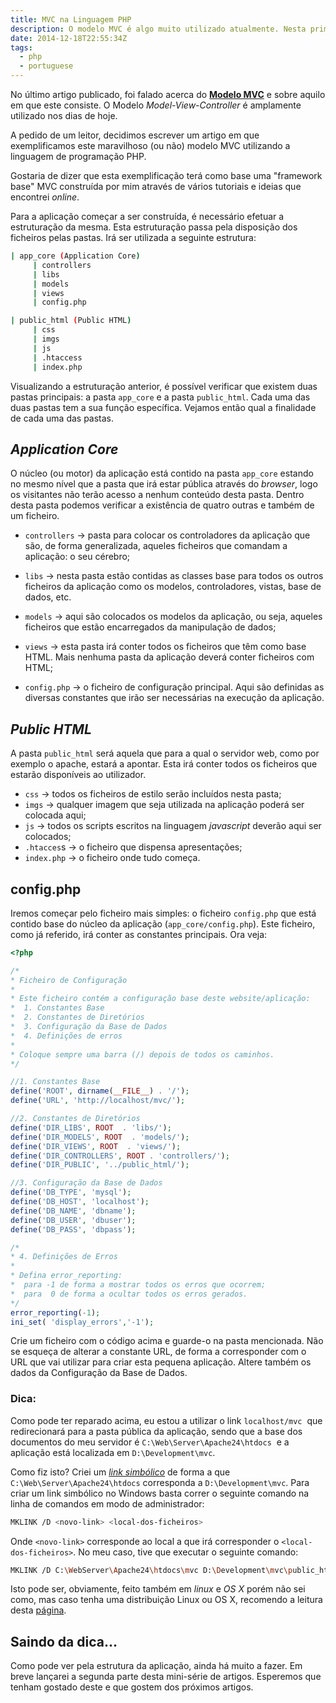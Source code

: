 ```yaml
---
title: MVC na Linguagem PHP
description: O modelo MVC é algo muito utilizado atualmente. Nesta primeira parte iremos explicar a estrutura base de uma aplicação MVC e criar o ficheiro principal
date: 2014-12-18T22:55:34Z
tags:
  - php
  - portuguese
---
```


No último artigo publicado, foi falado acerca do [**Modelo MVC**](/2014/11/22/mvc-uma-breve-explicacao) e sobre aquilo em que este consiste. O Modelo _Model-View-Controller_ é amplamente utilizado nos dias de hoje.

<!--more-->

A pedido de um leitor, decidimos escrever um artigo em que exemplificamos este maravilhoso (ou não) modelo MVC utilizando a linguagem de programação PHP.

Gostaria de dizer que esta exemplificação terá como base uma "framework base" MVC construída por mim através de vários tutoriais e ideias que encontrei _online_.

Para a aplicação começar a ser construída, é necessário efetuar a estruturação da mesma. Esta estruturação passa pela disposição dos ficheiros pelas pastas. Irá ser utilizada a seguinte estrutura:

```bash
| app_core (Application Core)
     | controllers
     | libs
     | models
     | views
     | config.php

| public_html (Public HTML)
     | css
     | imgs
     | js
     | .htaccess
     | index.php
```

Visualizando a estruturação anterior, é possível verificar que existem duas pastas principais: a pasta `app_core` e a pasta `public_html`. Cada uma das duas pastas tem a sua função específica. Vejamos então qual a finalidade de cada uma das pastas.


## *Application Core*

O núcleo (ou motor) da aplicação está contido na pasta `app_core` estando no mesmo nível que a pasta que irá estar pública através do _browser_, logo os visitantes não terão acesso a nenhum conteúdo desta pasta. Dentro desta pasta podemos verificar a existência de quatro outras e também de um ficheiro.

  * `controllers` → pasta para colocar os controladores da aplicação que são, de forma generalizada, aqueles ficheiros que comandam a aplicação: o seu cérebro;

  * `libs` → nesta pasta estão contidas as classes base para todos os outros ficheiros da aplicação como os modelos, controladores, vistas, base de dados, etc.

  * `models` → aqui são colocados os modelos da aplicação, ou seja, aqueles ficheiros que estão encarregados da manipulação de dados;

  * `views` → esta pasta irá conter todos os ficheiros que têm como base HTML. Mais nenhuma pasta da aplicação deverá conter ficheiros com HTML;

  * `config.php` → o ficheiro de configuração principal. Aqui são definidas as diversas constantes que irão ser necessárias na execução da aplicação.

## *Public HTML*

A pasta `public_html` será aquela que para a qual o servidor web, como por exemplo o apache, estará a apontar. Esta irá conter todos os ficheiros que estarão disponíveis ao utilizador.

  * `css` → todos os ficheiros de estilo serão incluídos nesta pasta;
  * `imgs` → qualquer imagem que seja utilizada na aplicação poderá ser colocada aqui;
  * `js` → todos os scripts escritos na linguagem _javascript_ deverão aqui ser colocados;
  * `.htacces`s → o ficheiro que dispensa apresentações;
  * `index.php` → o ficheiro onde tudo começa.

## config.php

Iremos começar pelo ficheiro mais simples: o ficheiro `config.php` que está contido base do núcleo da aplicação (`app_core/config.php`). Este ficheiro, como já referido, irá conter as constantes principais. Ora veja:

```php
<?php

/*
* Ficheiro de Configuração
*
* Este ficheiro contém a configuração base deste website/aplicação:
*  1. Constantes Base
*  2. Constantes de Diretórios
*  3. Configuração da Base de Dados
*  4. Definições de erros
*
* Coloque sempre uma barra (/) depois de todos os caminhos.
*/

//1. Constantes Base
define('ROOT', dirname(__FILE__) . '/');
define('URL', 'http://localhost/mvc/');

//2. Constantes de Diretórios
define('DIR_LIBS', ROOT  . 'libs/');
define('DIR_MODELS', ROOT  . 'models/');
define('DIR_VIEWS', ROOT  . 'views/');
define('DIR_CONTROLLERS', ROOT . 'controllers/');
define('DIR_PUBLIC', '../public_html/');

//3. Configuração da Base de Dados
define('DB_TYPE', 'mysql');
define('DB_HOST', 'localhost');
define('DB_NAME', 'dbname');
define('DB_USER', 'dbuser');
define('DB_PASS', 'dbpass');

/*
* 4. Definições de Erros
*
* Defina error_reporting:
*  para -1 de forma a mostrar todos os erros que ocorrem;
*  para  0 de forma a ocultar todos os erros gerados.
*/
error_reporting(-1);
ini_set( 'display_errors','-1');
```

Crie um ficheiro com o código acima e guarde-o na pasta mencionada. Não se esqueça de alterar a constante URL, de forma a corresponder com o URL que vai utilizar para criar esta pequena aplicação. Altere também os dados da Configuração da Base de Dados.


### Dica:


Como pode ter reparado acima, eu estou a utilizar o link `localhost/mvc`  que redirecionará para a pasta pública da aplicação, sendo que a base dos documentos do meu servidor é `C:\Web\Server\Apache24\htdocs`  e a aplicação está localizada em `D:\Development\mvc`.

Como fiz isto? Criei um [*link simbólico*](http://en.wikipedia.org/wiki/Symbolic_link) de forma a que `C:\Web\Server\Apache24\htdocs` corresponda a `D:\Development\mvc`. Para criar um link simbólico no Windows basta correr o seguinte comando na linha de comandos em modo de administrador:

```bash
MKLINK /D <novo-link> <local-dos-ficheiros>
```

Onde `<novo-link>` corresponde ao local a que irá corresponder o `<local-dos-ficheiros>`. No meu caso, tive que executar o seguinte comando:

```bash
MKLINK /D C:\WebServer\Apache24\htdocs\mvc D:\Development\mvc\public_html
```

Isto pode ser, obviamente, feito também em _linux_ e _OS X_ porém não sei como, mas caso tenha uma distribuição Linux ou OS X, recomendo a leitura desta [página](http://apple.stackexchange.com/questions/115646/how-can-i-create-a-symbolic-link-in-terminal).

## Saindo da dica...

Como pode ver pela estrutura da aplicação, ainda há muito a fazer. Em breve lançarei a segunda parte desta mini-série de artigos. Esperemos que tenham gostado deste e que gostem dos próximos artigos.
